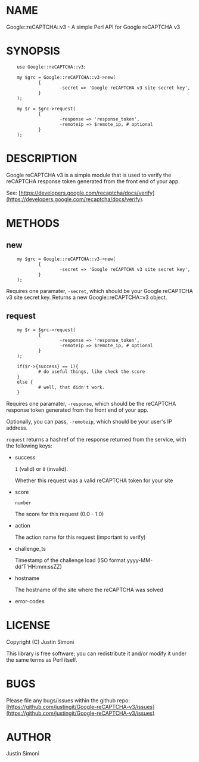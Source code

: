 # NAME

Google::reCAPTCHA::v3 - A simple Perl API for Google reCAPTCHA v3

# SYNOPSIS

        use Google::reCAPTCHA::v3;

        my $grc = Google::reCAPTCHA::v3->new(
                {
                        -secret => 'Google reCAPTCHA v3 site secret key',
                }
        );

        my $r = $grc->request(
                { 
                        -response => 'response_token',
                        -remoteip => $remote_ip, # optional 
                }
        ); 

# DESCRIPTION

Google reCAPTCHA v3 is a simple module that is used to verify the reCAPTCHA response token generated from the front end 
of your app.

See: [https://developers.google.com/recaptcha/docs/verify](https://developers.google.com/recaptcha/docs/verify). 

# METHODS

## new

        my $grc = Google::reCAPTCHA::v3->new(
                {
                        -secret => 'Google reCAPTCHA v3 site secret key',
                }
        );

Requires one paramater, `-secret`, which should be your Google reCAPTCHA v3 site secret key. 
Returns a new Google::reCAPTCHA::v3 object. 

## request

        my $r = $grc->request(
                { 
                        -response => 'response_token',
                        -remoteip => $remote_ip, # optional 
                }
        ); 

        if($r->{success} == 1){ 
                # do useful things, like check the score
        }
        else { 
                # well, that didn't work. 
        }

Requires one paramater, `-response`, which should be the reCAPTCHA response token generated from the front end 
of your app. 

Optionally, you can pass, `-remoteip`, which should be your user's IP address.

`request` returns a hashref of the response returned from the service, with the following keys: 

- success

    `1` (valid) or `0` (invalid). 

    Whether this request was a valid reCAPTCHA token for your site

- score

    `number` 

    The score for this request (0.0 - 1.0)

- action 

    The action name for this request (important to verify)

- challenge\_ts

    Timestamp of the challenge load (ISO format yyyy-MM-dd'T'HH:mm:ssZZ)

- hostname

    The hostname of the site where the reCAPTCHA was solved

- error-codes

# LICENSE

Copyright (C) Justin Simoni

This library is free software; you can redistribute it and/or modify
it under the same terms as Perl itself.

# BUGS

Please file any bugs/issues within the github repo: [https://github.com/justingit/Google-reCAPTCHA-v3/issues](https://github.com/justingit/Google-reCAPTCHA-v3/issues)

# AUTHOR

Justin Simoni
